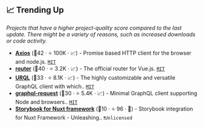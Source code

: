## 📈 Trending Up

_Projects that have a higher project-quality score compared to the last update. There might be a variety of reasons, such as increased downloads or code activity._

- <b><a href="https://github.com/axios/axios">Axios</a></b> (🥇42 ·  ⭐ 100K · 📈) - Promise based HTTP client for the browser and node.js. <code><a href="http://bit.ly/34MBwT8">MIT</a></code> <code><img src="https://img.shields.io/badge/Vue-2-green.svg" style="display:inline;" width="13" height="13"></code> <code><img src="https://img.shields.io/badge/Vue-3-green.svg" style="display:inline;" width="13" height="13"></code>
- <b><a href="https://github.com/vuejs/router">router</a></b> (🥇40 ·  ⭐ 3.2K · 📈) - The official router for Vue.js. <code><a href="http://bit.ly/34MBwT8">MIT</a></code> <code><img src="https://img.shields.io/badge/Vue-3-green.svg" style="display:inline;" width="13" height="13"></code>
- <b><a href="https://github.com/urql-graphql/urql">URQL</a></b> (🥈33 ·  ⭐ 8.1K · 📈) - The highly customizable and versatile GraphQL client with which.. <code><a href="http://bit.ly/34MBwT8">MIT</a></code> <code><img src="https://img.shields.io/badge/Vue-2-green.svg" style="display:inline;" width="13" height="13"></code> <code><img src="https://img.shields.io/badge/Vue-3-green.svg" style="display:inline;" width="13" height="13"></code>
- <b><a href="https://github.com/jasonkuhrt/graphql-request">graphql-request</a></b> (🥈30 ·  ⭐ 5.4K · 📈) - Minimal GraphQL client supporting Node and browsers.. <code><a href="http://bit.ly/34MBwT8">MIT</a></code> <code><img src="https://img.shields.io/badge/Vue-2-green.svg" style="display:inline;" width="13" height="13"></code> <code><img src="https://img.shields.io/badge/Vue-3-green.svg" style="display:inline;" width="13" height="13"></code>
- <b><a href="https://github.com/storybook-vue/storybook-nuxt">Storybook for Nuxt framework</a></b> (🥉10 ·  ⭐ 96 · 🐣) - Storybook integration for Nuxt Framework - Unleashing.. <code>❗Unlicensed</code>

